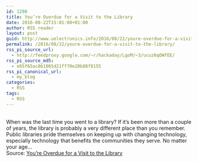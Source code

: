 ```yaml
---
id: 1298
title: You’re Overdue for a Visit to the Library
date: 2016-08-22T15:01:00+01:00
author: RSS reader
layout: post
guid: http://www.uelectronics.info/2016/08/22/youre-overdue-for-a-visit-to-the-library/
permalink: /2016/08/22/youre-overdue-for-a-visit-to-the-library/
rss_pi_source_url:
  - http://feedproxy.google.com/~r/hackaday/LgoM/~3/ucuz6qOWfEE/
rss_pi_source_md5:
  - e85f65ac861065d21ff70e20b88f8155
rss_pi_canonical_url:
  - my_blog
categories:
  - RSS
tags:
  - RSS
---
```

&#013;  
When was the last time you went to a library? If it’s been more than a couple of years, the library is probably a very different place than you remember. Public libraries pride themselves on keeping up with changing technology, especially technology that benefits the communities they serve. No matter your age…&#013;  
Source: <a href="http://feedproxy.google.com/~r/hackaday/LgoM/~3/ucuz6qOWfEE/" target="_blank">You’re Overdue for a Visit to the Library</a>